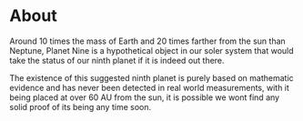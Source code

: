 <!-- TITLE: Planet Nine -->
<!-- SUBTITLE: A quick summary of Planet Nine -->

# About
Around 10 times the mass of Earth and 20 times farther from the sun than Neptune, Planet Nine is a hypothetical object in our soler system that would take the status of our ninth planet if it is indeed out there.

The existence of this suggested ninth planet is purely based on mathematic evidence and has never been detected in real world measurements, with it being placed at over 60 AU from the sun, it is possible we wont find any solid proof of its being any time soon.